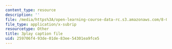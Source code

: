 ```yaml
---
content_type: resource
description: ''
file: /media/https%3A/open-learning-course-data-rc.s3.amazonaws.com/8-05-quantum-physics-ii-fall-2013/259706f493de01de83ee54301ea9fce5_v3dkStu-tMc.srt
file_type: application/x-subrip
resourcetype: Other
title: 3play caption file
uid: 259706f4-93de-01de-83ee-54301ea9fce5
---
```

